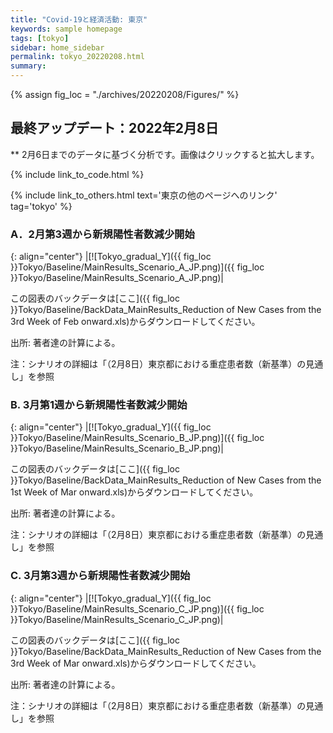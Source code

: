 ```yaml
---
title: "Covid-19と経済活動: 東京"
keywords: sample homepage
tags: [tokyo]
sidebar: home_sidebar
permalink: tokyo_20220208.html
summary:
---
```


{% assign fig_loc = "./archives/20220208/Figures/" %}

## 最終アップデート：2022年2月8日
** 2月6日までのデータに基づく分析です。画像はクリックすると拡大します。

{% include link_to_code.html %}

{% include link_to_others.html text='東京の他のページへのリンク' tag='tokyo' %}





### A．2月第3週から新規陽性者数減少開始

{: align="center"}
|[![Tokyo_gradual_Y]({{ fig_loc }}Tokyo/Baseline/MainResults_Scenario_A_JP.png)]({{ fig_loc }}Tokyo/Baseline/MainResults_Scenario_A_JP.png)|

この図表のバックデータは[ここ]({{ fig_loc }}Tokyo/Baseline/BackData_MainResults_Reduction of New Cases from the 3rd Week of Feb onward.xls)からダウンロードしてください。

出所: 著者達の計算による。<br>

注：シナリオの詳細は「（2月8日）東京都における重症患者数（新基準）の見通し」を参照


### B. 3月第1週から新規陽性者数減少開始

{: align="center"}
|[![Tokyo_gradual_Y]({{ fig_loc }}Tokyo/Baseline/MainResults_Scenario_B_JP.png)]({{ fig_loc }}Tokyo/Baseline/MainResults_Scenario_B_JP.png)|

この図表のバックデータは[ここ]({{ fig_loc }}Tokyo/Baseline/BackData_MainResults_Reduction of New Cases from the 1st Week of Mar onward.xls)からダウンロードしてください。

出所: 著者達の計算による。<br>

注：シナリオの詳細は「（2月8日）東京都における重症患者数（新基準）の見通し」を参照

### C.  3月第3週から新規陽性者数減少開始

{: align="center"}
|[![Tokyo_gradual_Y]({{ fig_loc }}Tokyo/Baseline/MainResults_Scenario_C_JP.png)]({{ fig_loc }}Tokyo/Baseline/MainResults_Scenario_C_JP.png)|

この図表のバックデータは[ここ]({{ fig_loc }}Tokyo/Baseline/BackData_MainResults_Reduction of New Cases from the 3rd Week of Mar onward.xls)からダウンロードしてください。

出所: 著者達の計算による。<br>

注：シナリオの詳細は「（2月8日）東京都における重症患者数（新基準）の見通し」を参照



